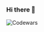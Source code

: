 ### Hi there 👋

<!--
**ykallday/ykallday** is a ✨ _special_ ✨ repository because its `README.md` (this file) appears on your GitHub profile.

Here are some ideas to get you started:

- 🔭 I’m currently working on ...
- 🌱 I’m currently learning ...
- 👯 I’m looking to collaborate on ...
- 🤔 I’m looking for help with ...
- 💬 Ask me about ...
- 📫 How to reach me: ...
- 😄 Pronouns: ...
- ⚡ Fun fact: ...
-->

![Codewars](https://github.r2v.ch/codewars?user=ykallday&name=true&top_languages=true&stroke=%23b362ff&theme=purple_dark)
